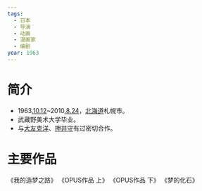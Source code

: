 ```yaml
---
tags:
  - 日本
  - 导演
  - 动画
  - 漫画家
  - 编剧
year: 1963
---
```

# 简介

- 1963[.10.12](2024-10-12.md)~2010[.8.24](2024-08-24.md)，[北海道](北海道.md)札幌市。
- 武藏野美术大学毕业。
- 与[大友克洋](大友克洋.md)、[押井守](押井守.md)有过密切合作。
# 主要作品

《我的造梦之路》
《OPUS作品 上》
《OPUS作品 下》
《梦的化石》